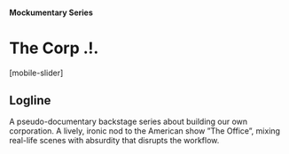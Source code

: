 
#### Mockumentary Series

# The Corp .!.

[mobile-slider]

## Logline

A pseudo-documentary backstage series about building our own corporation. A lively, ironic nod to the American show ”The Office”, mixing real-life scenes with absurdity that disrupts the workflow.

